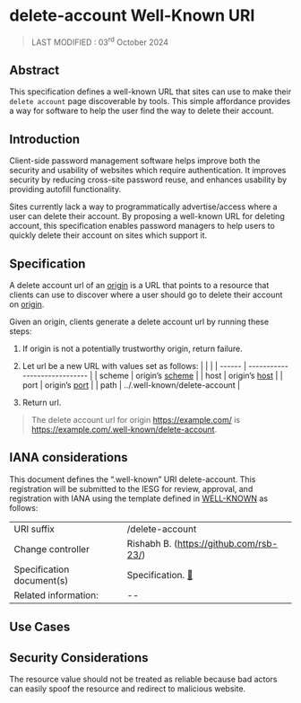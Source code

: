 # delete-account Well-Known URI

> LAST MODIFIED : 03<sup>rd</sup> October 2024

## Abstract

This specification defines a well-known URL that sites can use to make their `delete account` page discoverable by tools. This simple affordance provides a way for software to help the user find the way to delete their account.

## Introduction

Client-side password management software helps improve both the security and usability of websites which require authentication. It improves security by reducing cross-site password reuse, and enhances usability by providing autofill functionality.

Sites currently lack a way to programmatically advertise/access where a user can delete their account. By proposing a well-known URL for deleting account, this specification enables password managers to help users to quickly delete their account on sites which support it.

## Specification

A delete account url of an [origin] is a URL that points to a resource that clients can use to discover where a user should go to delete their account on [origin].

Given an origin, clients generate a delete account url by running these steps:

1. If origin is not a potentially trustworthy origin, return failure.
1. Let url be a new URL with values set as follows:
   | | |
   | ------ | ----------------------------- |
   | scheme | origin’s [scheme] |
   | host | origin’s [host] |
   | port | origin’s [port] |
   | path | ../.well-known/delete-account |

1. Return url.

> The delete account url for origin https://example.com/ is https://example.com/.well-known/delete-account.

## IANA considerations

This document defines the “.well-known” URI delete-account. This registration will be submitted to the IESG for review, approval, and registration with IANA using the template defined in [WELL-KNOWN] as follows:

|                           |                                         |
| ------------------------- | --------------------------------------- |
| URI suffix                | /delete-account                         |
| Change controller         | Rishabh B. (https://github.com/rsb-23/) |
| Specification document(s) | Specification. [🔗](#specification)     |
| Related information:      | --                                      |

## Use Cases

## Security Considerations

The resource value should not be treated as reliable because bad actors can easily spoof the resource and redirect to malicious website.

[origin]: https://url.spec.whatwg.org/#concept-url-origin
[scheme]: https://html.spec.whatwg.org/multipage/origin.html#concept-origin-scheme
[host]: https://html.spec.whatwg.org/multipage/origin.html#concept-origin-host
[port]: https://html.spec.whatwg.org/multipage/origin.html#concept-origin-port
[well-known]: https://datatracker.ietf.org/doc/html/rfc8615

